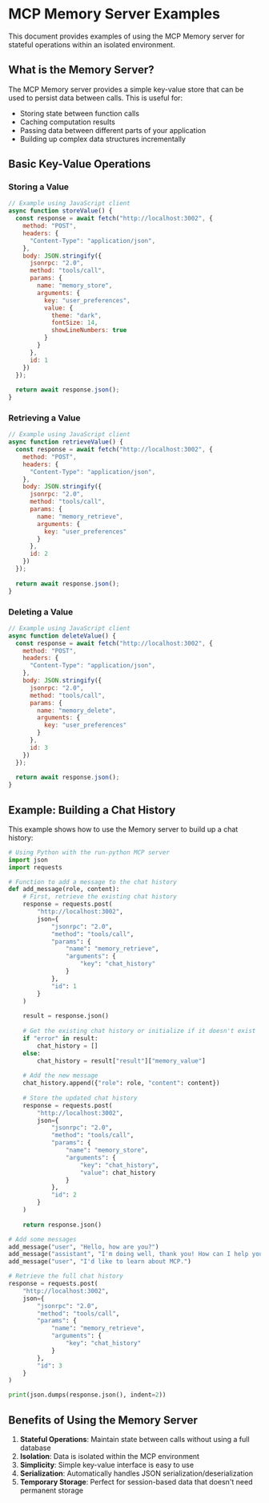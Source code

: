 # MCP Memory Server Examples

This document provides examples of using the MCP Memory server for stateful operations within an isolated environment.

## What is the Memory Server?

The MCP Memory server provides a simple key-value store that can be used to persist data between calls. This is useful for:

- Storing state between function calls
- Caching computation results
- Passing data between different parts of your application
- Building up complex data structures incrementally

## Basic Key-Value Operations

### Storing a Value

```javascript
// Example using JavaScript client
async function storeValue() {
  const response = await fetch("http://localhost:3002", {
    method: "POST",
    headers: {
      "Content-Type": "application/json",
    },
    body: JSON.stringify({
      jsonrpc: "2.0",
      method: "tools/call",
      params: {
        name: "memory_store",
        arguments: {
          key: "user_preferences",
          value: {
            theme: "dark",
            fontSize: 14,
            showLineNumbers: true
          }
        }
      },
      id: 1
    })
  });
  
  return await response.json();
}
```

### Retrieving a Value

```javascript
// Example using JavaScript client
async function retrieveValue() {
  const response = await fetch("http://localhost:3002", {
    method: "POST",
    headers: {
      "Content-Type": "application/json",
    },
    body: JSON.stringify({
      jsonrpc: "2.0",
      method: "tools/call",
      params: {
        name: "memory_retrieve",
        arguments: {
          key: "user_preferences"
        }
      },
      id: 2
    })
  });
  
  return await response.json();
}
```

### Deleting a Value

```javascript
// Example using JavaScript client
async function deleteValue() {
  const response = await fetch("http://localhost:3002", {
    method: "POST",
    headers: {
      "Content-Type": "application/json",
    },
    body: JSON.stringify({
      jsonrpc: "2.0",
      method: "tools/call",
      params: {
        name: "memory_delete",
        arguments: {
          key: "user_preferences"
        }
      },
      id: 3
    })
  });
  
  return await response.json();
}
```

## Example: Building a Chat History

This example shows how to use the Memory server to build up a chat history:

```python
# Using Python with the run-python MCP server
import json
import requests

# Function to add a message to the chat history
def add_message(role, content):
    # First, retrieve the existing chat history
    response = requests.post(
        "http://localhost:3002",
        json={
            "jsonrpc": "2.0",
            "method": "tools/call",
            "params": {
                "name": "memory_retrieve",
                "arguments": {
                    "key": "chat_history"
                }
            },
            "id": 1
        }
    )
    
    result = response.json()
    
    # Get the existing chat history or initialize if it doesn't exist
    if "error" in result:
        chat_history = []
    else:
        chat_history = result["result"]["memory_value"]
    
    # Add the new message
    chat_history.append({"role": role, "content": content})
    
    # Store the updated chat history
    response = requests.post(
        "http://localhost:3002",
        json={
            "jsonrpc": "2.0",
            "method": "tools/call",
            "params": {
                "name": "memory_store",
                "arguments": {
                    "key": "chat_history",
                    "value": chat_history
                }
            },
            "id": 2
        }
    )
    
    return response.json()

# Add some messages
add_message("user", "Hello, how are you?")
add_message("assistant", "I'm doing well, thank you! How can I help you today?")
add_message("user", "I'd like to learn about MCP.")

# Retrieve the full chat history
response = requests.post(
    "http://localhost:3002",
    json={
        "jsonrpc": "2.0",
        "method": "tools/call",
        "params": {
            "name": "memory_retrieve",
            "arguments": {
                "key": "chat_history"
            }
        },
        "id": 3
    }
)

print(json.dumps(response.json(), indent=2))
```

## Benefits of Using the Memory Server

1. **Stateful Operations**: Maintain state between calls without using a full database
2. **Isolation**: Data is isolated within the MCP environment
3. **Simplicity**: Simple key-value interface is easy to use
4. **Serialization**: Automatically handles JSON serialization/deserialization
5. **Temporary Storage**: Perfect for session-based data that doesn't need permanent storage
